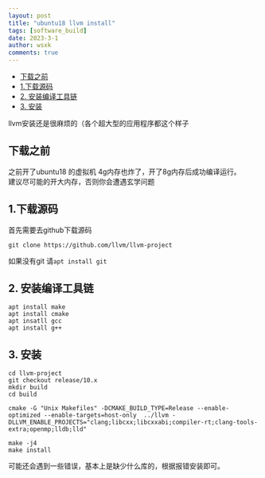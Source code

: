 ```yaml
---
layout: post
title: "ubuntu18 llvm install"
tags: [software_build]
date: 2023-3-1
author: wsxk
comments: true
---
```


- [下载之前](#下载之前)
- [1.下载源码](#1下载源码)
- [2. 安装编译工具链](#2-安装编译工具链)
- [3. 安装](#3-安装)


llvm安装还是很麻烦的（各个超大型的应用程序都这个样子<br>

## 下载之前<br>
之前开了ubuntu18 的虚拟机 4g内存也炸了，开了8g内存后成功编译运行。<br>
建议尽可能的开大内存，否则你会遭遇玄学问题<br>

## 1.下载源码

首先需要去github下载源码<br>
```shell
git clone https://github.com/llvm/llvm-project
```
如果没有git 请`apt install git`<br>

## 2. 安装编译工具链<br>
```shell
apt install make
apt install cmake
apt insatll gcc
apt install g++
```

## 3. 安装<br>
```shell
cd llvm-project
git checkout release/10.x
mkdir build
cd build

cmake -G "Unix Makefiles" -DCMAKE_BUILD_TYPE=Release --enable-optimized --enable-targets=host-only  ../llvm -DLLVM_ENABLE_PROJECTS="clang;libcxx;libcxxabi;compiler-rt;clang-tools-extra;openmp;lldb;lld" 

make -j4
make install
```
可能还会遇到一些错误，基本上是缺少什么库的，根据报错安装即可。<br>